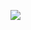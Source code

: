![](http://www.plantuml.com/plantuml/proxy?cache=https://raw.githubusercontent.com/oleksandrblazhko/ai204-babich/laboratory-work-7/2-SoftwareDesign/2.7-PlantUML/UML-Activity.puml)
